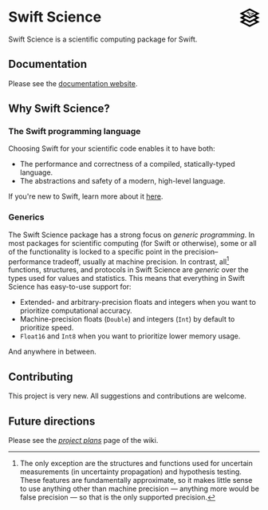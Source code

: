# Swift Science <img src="Resources/swift-science-icon.svg" width="40" style="float: right">
Swift Science is a scientific computing package for Swift.

## Documentation
Please see the [documentation website](https://lucca-mito.github.io/swift-science/documentation/science).

## Why Swift Science?
### The Swift programming language
Choosing Swift for your scientific code enables it to have both:
- The performance and correctness of a compiled, statically-typed language.
- The abstractions and safety of a modern, high-level language.

If you're new to Swift, learn more about it [here](https://www.swift.org/about). 

### Generics
The Swift Science package has a strong focus on *generic programming*. In most 
packages for scientific computing (for Swift or otherwise), some or all of the functionality is 
locked to a specific point in the precision–performance tradeoff, usually at machine precision. In 
contrast, all[^1] functions, structures, and protocols in Swift Science are *generic* over the types 
used for values and statistics. This means that everything in Swift Science has easy-to-use support 
for:
- Extended- and arbitrary-precision floats and integers when you want to prioritize computational accuracy.
- Machine-precision floats (`Double`) and integers (`Int`) by default to prioritize speed.
- `Float16` and `Int8` when you want to prioritize lower memory usage.

And anywhere in between.

[^1]: The only exception are the structures and functions used for uncertain measurements (in 
uncertainty propagation) and hypothesis testing. These features are fundamentally approximate, so it 
makes little sense to use anything other than machine precision — anything more would be false 
precision — so that is the only supported precision.

## Contributing
This project is very new. All suggestions and contributions are welcome.

## Future directions
Please see the [_project plans_](https://github.com/Lucca-mito/swift-science/wiki/Project-plans) page of the wiki.

